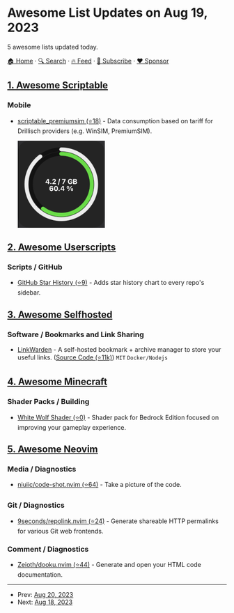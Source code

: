 # Awesome List Updates on Aug 19, 2023

5 awesome lists updated today.

[🏠 Home](/README.md) · [🔍 Search](https://www.trackawesomelist.com/search/) · [🔥 Feed](https://www.trackawesomelist.com/rss.xml) · [📮 Subscribe](https://trackawesomelist.us17.list-manage.com/subscribe?u=d2f0117aa829c83a63ec63c2f&id=36a103854c) · [❤️  Sponsor](https://github.com/sponsors/theowenyoung)



## [1. Awesome Scriptable](/content/dersvenhesse/awesome-scriptable/README.md)

### Mobile

*   [scriptable\_premiumsim (⭐18)](https://github.com/BergenSoft/scriptable_premiumsim) - Data consumption based on tariff for Drillisch providers (e.g. WinSIM, PremiumSIM).

    <img src="https://raw.githubusercontent.com/BergenSoft/scriptable_premiumsim/main/Preview.jpg" width="200"/>

## [2. Awesome Userscripts](/content/bvolpato/awesome-userscripts/README.md)

### Scripts / GitHub

*   [GitHub Star History (⭐9)](https://github.com/adamlui/github-star-history) - Adds star history chart to every repo's sidebar.

## [3. Awesome Selfhosted](/content/awesome-selfhosted/awesome-selfhosted/README.md)

### Software / Bookmarks and Link Sharing

*   [LinkWarden](https://linkwarden.app/) - A self-hosted bookmark + archive manager to store your useful links. ([Source Code (⭐11k)](https://github.com/linkwarden/linkwarden)) `MIT` `Docker/Nodejs`

## [4. Awesome Minecraft](/content/bs-community/awesome-minecraft/README.md)

### Shader Packs / Building

*   [White Wolf Shader (⭐0)](https://github.com/NotSnipc/WhiteWolfShaders) - Shader pack for Bedrock Edition focused on improving your gameplay experience.

## [5. Awesome Neovim](/content/rockerBOO/awesome-neovim/README.md)

### Media / Diagnostics

*   [niuiic/code-shot.nvim (⭐64)](https://github.com/niuiic/code-shot.nvim) - Take a picture of the code.

### Git / Diagnostics

*   [9seconds/repolink.nvim (⭐24)](https://github.com/9seconds/repolink.nvim) - Generate shareable HTTP permalinks for various Git web frontends.

### Comment / Diagnostics

*   [Zeioth/dooku.nvim (⭐44)](https://github.com/Zeioth/dooku.nvim) - Generate and open your HTML code documentation.

---

- Prev: [Aug 20, 2023](/content/2023/08/20/README.md)
- Next: [Aug 18, 2023](/content/2023/08/18/README.md)